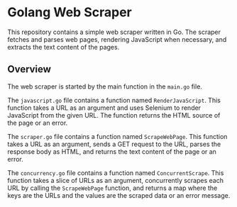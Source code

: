 # Golang Web Scraper

This repository contains a simple web scraper written in Go. The scraper fetches and parses web pages, rendering JavaScript when necessary, and extracts the text content of the pages.

## Overview

The web scraper is started by the main function in the `main.go` file.

The `javascript.go` file contains a function named `RenderJavaScript`. This function takes a URL as an argument and uses Selenium to render JavaScript from the given URL. The function returns the HTML source of the page or an error.

The `scraper.go` file contains a function named `ScrapeWebPage`. This function takes a URL as an argument, sends a GET request to the URL, parses the response body as HTML, and returns the text content of the page or an error.

The `concurrency.go` file contains a function named `ConcurrentScrape`. This function takes a slice of URLs as an argument, concurrently scrapes each URL by calling the `ScrapeWebPage` function, and returns a map where the keys are the URLs and the values are the scraped data or an error message.
